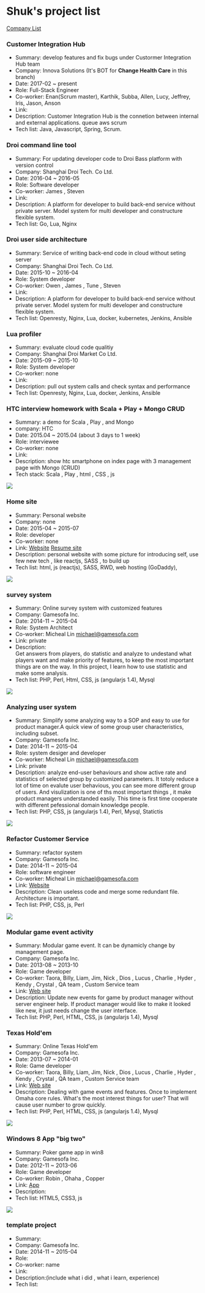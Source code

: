# Shuk's project list 

[Company List](https://github.com/BizShuk/bizshuk.github.io/blob/master/resume/company.md)

### Customer Integration Hub
- Summary: develop features and fix bugs under Custormer Integration Hub team
- Company: Innova Solutions (It's BOT for **Change Health Care** in this branch)
- Date: 2017-02 ~ present
- Role: Full-Stack Engineer
- Co-worker: Enan(Scrum master), Karthik, Subba, Allen, Lucy, Jeffrey, Iris, Jason, Anson
- Link:
- Description: Customer Integration Hub is the connetion between internal and external applications. queue aws scrum 
- Tech list: Java, Javascript, Spring, Scrum.

### Droi command line tool
- Summary: For updating developer code to Droi Bass platform with version control
- Company: Shanghai Droi Tech. Co Ltd.
- Date: 2016-04 ~ 2016-05
- Role: Software developer
- Co-worker: James , Steven
- Link:
- Description: A platform for developer to build back-end service without private server. Model system for multi developer and constructure flexible system.
- Tech list: Go, Lua, Nginx


### Droi user side architecture ###
- Summary: Service of writing back-end code in cloud without seting server
- Company: Shanghai Droi Tech. Co Ltd.
- Date: 2015-10 ~ 2016-04
- Role: System developer
- Co-worker: Owen , James , Tune , Steven
- Link:
- Description: A platform for developer to build back-end service without private server. Model system for multi developer and constructure flexible system.
- Tech list: Openresty, Nginx, Lua, docker, kubernetes, Jenkins, Ansible

### Lua profiler ###
- Summary: evaluate cloud code qualitiy
- Company: Shanghai Droi Market Co Ltd.
- Date: 2015-09 ~ 2015-10
- Role: System developer
- Co-worker: none
- Link:
- Description: pull out system calls and check syntax and performance
- Tech list: Openresty, Nginx, Lua, docker, Jenkins, Ansible

### HTC interview homework with Scala + Play + Mongo CRUD
- Summary: a demo for Scala , Play , and Mongo
- company: HTC
- Date: 2015.04 ~ 2015.04 (about 3 days to 1 week)
- Role: interviewee
- Co-worker: none
- Link:
- Description: show htc smartphone on index page with 3 management page with Mongo (CRUD)
- Tech stack: Scala , Play , html , CSS , js

![](img/scala_play_crud_demo.png)

### Home site ###
- Summary: Personal website
- Company: none
- Date: 2015-04 ~ 2015-07
- Role: developer
- Co-worker: none
- Link: [Website](http://shuk.info/) [Resume site](http://shuk.info/resume.html)
- Description: personal website with some picture for introducing self, use few new tech , like reactjs, SASS , to build up
- Tech list: html, js (reactjs), SASS, RWD, web hosting (GoDaddy),

![](img/home_page.png)

### survey system ###
- Summary: Online survey system with customized features  
- Company: Gamesofa Inc.
- Date: 2014-11 ~ 2015-04
- Role: System Architect
- Co-worker: Micheal Lin <michael@gamesofa.com>
- Link: private
- Description:  
Get answers from players, do statistic and analyze to undestand what players want and make priority of features, to keep the most important things are on the way. In this project, I learn how to use statistic and make some analysis.
- Tech list: PHP, Perl, Html, CSS, js (angularjs 1.4), Mysql

![](img/survey_management.png)

### Analyzing user system ###
- Summary: Simplify some analyzing way to a SOP and easy to use for product manager.A quick view of some group user characteristics, including subset.
- Company: Gamesofa Inc.
- Date: 2014-11 ~ 2015-04
- Role: system desiger and developer
- Co-worker: Micheal Lin <michael@gamesofa.com>
- Link: private
- Description: analyze end-user behaviours  and show active rate and statistics of selected group by customized parameters. It totoly reduce a lot of time on evalute user behavious, you can see more different group of users. And visulization is one of ths most important things , it make product managers understanded easily. This time is first time cooperate with different pefessional domain knowledge people. 
- Tech list: PHP, CSS, js (angularjs 1.4), Perl, Mysql, Statictis

![](img/analyzing_user.png)

### Refactor Customer Service ###
- Summary: refactor system
- Company: Gamesofa Inc.
- Date: 2014-11 ~ 2015-04
- Role: software engineer
- Co-worker: Micheal Lin <michael@gamesofa.com>
- Link: [Website](http://www.gamesofa.com/index/?op=report)
- Description: Clean useless code and merge some redundant file. Architecture is important.
- Tech list: PHP, CSS, js, Perl

![](img/gs_custom_service.png)

### Modular game event activity
- Summary: Modular game event. It can be dynamicly change by management page.
- Company: Gamesofa Inc.
- Date: 2013-08 ~ 2013-10
- Role: Game developer
- Co-worker: Taora, Billy, Liam, Jim, Nick , Dios , Lucus , Charlie , Hyder , Kendy , Crystal , QA team , Custom Service team 
- Link: [Web site](http://www.gamesofa.com/texas9/)
- Description: Update new events for game by product manager without server engineer help. If product manager would like to make it looked like new, it just needs change the user interface.
- Tech list: PHP, Perl, HTML, CSS, js (angularjs 1.4), Mysql


### Texas Hold'em ###
- Summary: Online Texas Hold'em 
- Company: Gamesofa Inc.
- Date: 2013-07 ~ 2014-01
- Role: Game developer
- Co-worker: Taora, Billy, Liam, Jim, Nick , Dios , Lucus , Charlie , Hyder , Kendy , Crystal , QA team , Custom Service team 
- Link: [Web site](http://www.gamesofa.com/texas9/)
- Description: Dealing with game events and features. Once to implement Omaha core rules. What's the most interest things for user? That will cause user number to grow quickly.
- Tech list: PHP, Perl, HTML, CSS, js (angularjs 1.4), Mysql

![](img/texas_hold'em.png)

### Windows 8 App "big two" ###
- Summary: Poker game app in win8
- Company: Gamesofa Inc.
- Date: 2012-11 ~ 2013-06
- Role: Game developer
- Co-worker: Robin , Ohaha , Copper
- Link: [App](https://www.microsoft.com/en-us/store/apps/%E7%A5%9E%E4%BE%86%E4%B9%9F%E5%A4%A7%E8%80%812/9wzdncrdpm5w)
- Description: 
- Tech list: HTML5, CSS3, js

![](img/win8_bigtwo.jpeg)



### template project ###
- Summary:
- Company: Gamesofa Inc.
- Date: 2014-11 ~ 2015-04
- Role:
- Co-worker: name <mail>
- Link:
- Description:(include what i did , what i learn, experience) 
- Tech list: 
